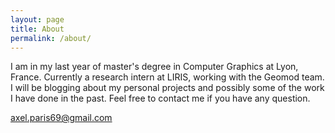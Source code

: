 ```yaml
---
layout: page
title: About
permalink: /about/
---
```


I am in my last year of master's degree in Computer Graphics at Lyon, France. Currently a research intern at LIRIS, working
with the Geomod team. I will be blogging about my personal projects and possibly some of the work I have done in the past.
Feel free to contact me if you have any question.

[axel.paris69@gmail.com](mailto:axel.paris69@gmail.com)
